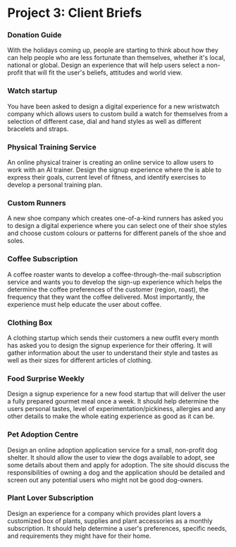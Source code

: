 # Project 3: Client Briefs

### Donation Guide
With the holidays coming up, people are starting to think about how they can help people who are less fortunate than themselves, whether it's local, national or global. Design an experience that will help users select a non-profit that will fit the user's beliefs, attitudes and world view.

### Watch startup
You have been asked to design a digital experience for a new wristwatch company which allows users to custom build a watch for themselves from a selection of different case, dial and hand styles as well as different bracelets and straps.

### Physical Training Service
An online physical trainer is creating an online service to allow users to work with an AI trainer. Design the signup experience where the is able to express their goals, current level of fitness, and identify exercises to develop a personal training plan.

### Custom Runners
A new shoe company which creates one-of-a-kind runners has asked you to design a digital experience where you can select one of their shoe styles and choose custom colours or patterns for different panels of the shoe and soles.

### Coffee Subscription
A coffee roaster wants to develop a coffee-through-the-mail subscription service and wants you to develop the sign-up experience which helps the determine the coffee preferences of the customer (region, roast), the frequency that they want the coffee delivered. Most importantly, the experience must help educate the user about coffee.

### Clothing Box
A clothing startup which sends their customers a new outfit every month has asked you to design the signup experience for their offering. It will gather information about the user to understand their style and tastes as well as their sizes for different articles of clothing.

### Food Surprise Weekly
Design a signup experience for a new food startup that will deliver the user a fully prepared gourmet meal once a week. It should help determine the users personal tastes, level of experimentation/pickiness, allergies and any other details to make the whole eating experience as good as it can be.

### Pet Adoption Centre
Design an online adoption application service for a small, non-profit dog shelter. It should allow the user to view the dogs available to adopt, see some details about them and apply for adoption. The site should discuss the responsibilities of owning a dog and the application should be detailed and screen out any potential users who might not be good dog-owners.

### Plant Lover Subscription
Design an experience for a company which provides plant lovers a customized box of plants, supplies and plant accessories as a monthly subscription. It should help determine a user's preferences, specific needs, and requirements they might have for their home.
